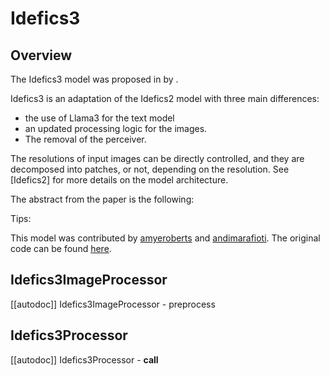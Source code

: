 <!--Copyright 2024 The HuggingFace Team. All rights reserved.

Licensed under the Apache License, Version 2.0 (the "License"); you may not use this file except in compliance with
the License. You may obtain a copy of the License at

http://www.apache.org/licenses/LICENSE-2.0

Unless required by applicable law or agreed to in writing, software distributed under the License is distributed on
an "AS IS" BASIS, WITHOUT WARRANTIES OR CONDITIONS OF ANY KIND, either express or implied. See the License for the
specific language governing permissions and limitations under the License.

⚠️ Note that this file is in Markdown but contain specific syntax for our doc-builder (similar to MDX) that may not be
rendered properly in your Markdown viewer.

-->

# Idefics3

## Overview

The Idefics3 model was proposed in [<INSERT PAPER NAME HERE>](<INSERT PAPER LINK HERE>) by <INSERT AUTHORS HERE>.

Idefics3 is an adaptation of the Idefics2 model with three main differences: 
- the use of Llama3 for the text model
- an updated processing logic for the images.
- The removal of the perceiver. 

The resolutions of input images can be directly controlled, and they are decomposed into
patches, or not, depending on the resolution. See [Idefics2] for more details on the model architecture.

The abstract from the paper is the following:

*<INSERT PAPER ABSTRACT HERE>*

Tips:

<INSERT TIPS ABOUT MODEL HERE>

This model was contributed by [amyeroberts](https://huggingface.co/amyeroberts) and [andimarafioti](https://huggingface.co/andito).
The original code can be found [here](<INSERT LINK TO GITHUB REPO HERE>).


## Idefics3ImageProcessor
[[autodoc]] Idefics3ImageProcessor
    - preprocess


## Idefics3Processor
[[autodoc]] Idefics3Processor
    - __call__
